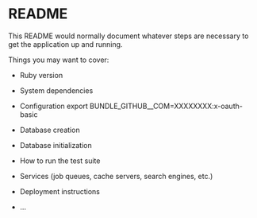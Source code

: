 # README

This README would normally document whatever steps are necessary to get the
application up and running.

Things you may want to cover:

* Ruby version

* System dependencies

* Configuration
    export BUNDLE_GITHUB__COM=XXXXXXXX:x-oauth-basic

* Database creation

* Database initialization

* How to run the test suite

* Services (job queues, cache servers, search engines, etc.)

* Deployment instructions

* ...
